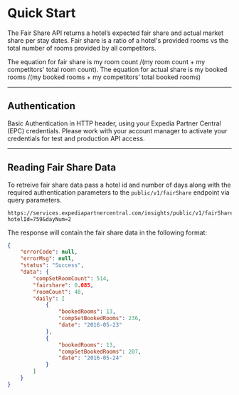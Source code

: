 # Quick Start

The Fair Share API returns a hotel’s expected fair share and actual market share per stay dates.  Fair share is a ratio of a hotel's provided rooms vs the total number of rooms provided by all competitors.

The equation for fair share is my room count /(my room count + my competitors' total room count). 
The equation for actual share is my booked rooms /(my booked rooms + my competitors’ total booked rooms)

----

## Authentication

Basic Authentication in HTTP header, using your Expedia Partner Central (EPC) credentials.  Please work with your account manager to activate your credentials for test and production API access.

----

## Reading Fair Share Data

To retreive fair share data pass a hotel id and number of days along with the required authentication parameters to the ```public/v1/fairShare``` endpoint via query parameters.  

```
https://services.expediapartnercentral.com/insights/public/v1/fairShare?hotelId=759&dayNum=2
```

The response will contain the fair share data in the following format: 

```JSON
{    
    "errorCode": null,
    "errorMsg": null,
    "status": "Success",
    "data": {
        "compSetRoomCount": 514,
        "fairshare": 0.085,
        "roomCount": 48,
        "daily": [
            {
                "bookedRooms": 13,
                "compSetBookedRooms": 236,
                "date": "2016-05-23"
            },
            {
                "bookedRooms": 13,
                "compSetBookedRooms": 207,
                "date": "2016-05-24"
            }
        ]
    }
}
```